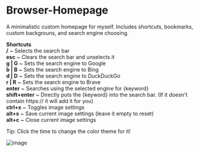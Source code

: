 # Browser-Homepage
A minimalistic custom homepage for myself. Includes shortcuts, bookmarks, custom backgrouns, and search engine choosing.

**Shortcuts** <br>
**/** ~ Selects the search bar <br>
**esc** ~ Clears the search bar and unselects it <br>
**g | G** ~ Sets the search engine to Google <br>
**b | B** ~ Sets the search engine to Bing <br>
**d | D** ~ Sets the search engine to DuckDuckGo <br>
**r | R** ~ Sets the search engine to Brave <br>
**enter** ~ Searches using the selected engine for {keyword} <br>
**shift+enter** ~ Directly puts the {keyword} into the search bar. (If it doesn't contain https:// it will add it for you) <br>
**ctrl+x** ~ Toggles image settings <br>
**alt+s** ~ Save current image settings (leave it empty to reset) <br>
**alt+c** ~ Close current image settings <br>

Tip: Click the time to change the color theme for it!

![image](https://user-images.githubusercontent.com/100868154/235366890-ff73ccb6-28a6-4768-954a-f54514ca11c5.png)
